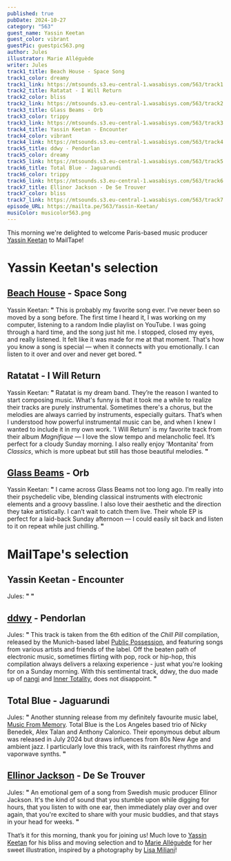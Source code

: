 ```yaml
---
published: true
pubDate: 2024-10-27
category: "563"
guest_name: Yassin Keetan
guest_color: vibrant
guestPic: guestpic563.png
author: Jules
illustrator: Marie Alléguède
writer: Jules
track1_title: Beach House - Space Song
track1_color: dreamy
track1_link: https://mtsounds.s3.eu-central-1.wasabisys.com/563/track1.mp3
track2_title: Ratatat - I Will Return
track2_color: bliss
track2_link: https://mtsounds.s3.eu-central-1.wasabisys.com/563/track2.mp3
track3_title: Glass Beams - Orb
track3_color: trippy
track3_link: https://mtsounds.s3.eu-central-1.wasabisys.com/563/track3.mp3
track4_title: Yassin Keetan - Encounter
track4_color: vibrant
track4_link: https://mtsounds.s3.eu-central-1.wasabisys.com/563/track4.mp3
track5_title: ddwy - Pendorlan
track5_color: dreamy
track5_link: https://mtsounds.s3.eu-central-1.wasabisys.com/563/track5.mp3
track6_title: Total Blue - Jaguarundi
track6_color: trippy
track6_link: https://mtsounds.s3.eu-central-1.wasabisys.com/563/track6.mp3
track7_title: Ellinor Jackson - De Se Trouver
track7_color: bliss
track7_link: https://mtsounds.s3.eu-central-1.wasabisys.com/563/track7.mp3
episode_URL: https://mailta.pe/563/Yassin-Keetan/
musiColor: musicolor563.png
---
```

This morning we're delighted to welcome Paris-based music producer [Yassin Keetan](https://www.instagram.com/yassinkeetan/) to MailTape!


# Yassin Keetan's selection




## [Beach House](https://beachhouse.bandcamp.com/) - Space Song



Yassin Keetan: **"** This is probably my favorite song ever. I've never been so moved by a song before.  The first time I heard it, I was working on my computer, listening to a random Indie  playlist on YouTube. I was going through a hard time, and the song just hit me. I  stopped, closed my eyes, and really listened. It felt like it was made for me at that  moment. That's how you know a song is special — when it connects with you  emotionally. I can listen to it over and over and never get bored.  **"** 



## Ratatat - I Will Return



Yassin Keetan: **"** Ratatat is my dream band. They’re the reason I wanted to start composing music.  What's funny is that it took me a while to realize their tracks are purely  instrumental. Sometimes there's a chorus, but the melodies are always carried by  instruments, especially guitars. That’s when I understood how powerful  instrumental music can be, and when I knew I wanted to include it in my own work.  'I Will Return' is my favorite track from their album <i>Magnifique</i> — I love the slow  tempo and melancholic feel. It’s perfect for a cloudy Sunday morning. I also really  enjoy 'Montanita' from <i>Classics</i>, which is more upbeat but still has those beautiful  melodies.  **"**



## [Glass Beams](https://glassbeams.bandcamp.com/album/mahal) - Orb



Yassin Keetan: **"** I came across Glass Beams not too long ago. I’m really into their psychedelic vibe,  blending classical instruments with electronic elements and a groovy bassline. I  also love their aesthetic and the direction they take artistically. I can’t wait to catch  them live. Their whole EP is perfect for a laid-back Sunday afternoon — I could  easily sit back and listen to it on repeat while just chilling. **"** 



# MailTape's selection



## Yassin Keetan - Encounter



Jules: **"** **"** 



## [ddwy](https://ddwy.bandcamp.com/) - Pendorlan



 Jules: **"** This track is taken from the 6th edition of the <i>Chill Pill</i> compilation, released by the Munich-based label [Public Possession](https://publicpossession.bandcamp.com/album/chill-pill-vi), and featuring songs from various artists and friends of the label. Off the beaten path of electronic music, sometimes flirting with pop, rock or hip-hop, this compilation always delivers a relaxing experience - just what you're looking for on a Sunday morning. With this sentimental track, ddwy, the duo made up of [nangi](https://www.instagram.com/nangiiiiiiiii/) and [Inner Totality](https://www.instagram.com/innertotality/), does not disappoint. **"** 



## Total Blue - Jaguarundi



Jules: **"** Another stunning release from my definitely favourite music label, [Music From Memory](https://music-from-memory.bandcamp.com/). Total Blue is the Los Angeles based trio of Nicky Benedek, Alex Talan and Anthony Calonico. Their eponymous debut album was released in July 2024 but draws influences from 80s New Age and ambient jazz. I particularly love this track, with its rainforest rhythms and vaporwave synths. **"** 



## [Ellinor Jackson](https://soundcloud.com/ellinor-jackson) - De Se Trouver



 Jules: **"** An emotional gem of a song from Swedish music producer Ellinor Jackson. It's the kind of sound that you stumble upon while digging for hours, that you listen to with one ear, then immediately play over and over again, that you're excited to share with your music buddies, and that stays in your head for weeks. **"**  



That’s it for this morning, thank you for joining us! Much love to [Yassin Keetan](https://www.instagram.com/yassinkeetan/) for his bliss and moving selection and to [Marie Alléguède](https://mariealleguede.com/) for her sweet illustration, inspired by a photography by [Lisa Miliani](https://lisamiliani.com/)!
